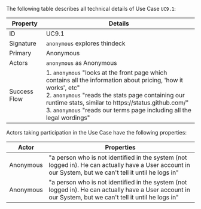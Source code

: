 The following table describes all technical details of Use Case `UC9.1`:

<table>
      <thead>
         <tr>
            <th>Property</th>
            <th>Details</th>
         </tr>
      </thead>
      <tbody>
         <tr>
            <td>ID</td>
            <td>UC9.1</td>
         </tr>
         <tr>
            <td>Signature</td>
            <td>
               <code>anonymous</code> explores thindeck</td>
         </tr>
         <tr>
            <td>Primary</td>
            <td>Anonymous</td>
         </tr>
         <tr>
            <td>Actors</td>
            <td>
               <code>anonymous</code> as Anonymous</td>
         </tr>
         <tr>
            <td>Success Flow</td>
            <td>1. <code>anonymous</code> "looks at the front page which contains all the information about pricing, 'how it works', etc"<br/>2. <code>anonymous</code> "reads the stats page containing our runtime stats, similar to https://status.github.com/"<br/>3. <code>anonymous</code> "reads our terms page including all the legal wordings"</td>
         </tr>
      </tbody>
   </table>

Actors taking participation in the Use Case have the following properties:

<table>
      <thead>
         <tr>
            <th>Actor</th>
            <th>Properties</th>
         </tr>
      </thead>
      <tbody>
         <tr>
            <td>Anonymous</td>
            <td>"a person who is not identified in the system (not logged in). He can actually have a User account in our System, but we can't tell it until he logs in"</td>
         </tr>
         <tr>
            <td>Anonymous</td>
            <td>"a person who is not identified in the system (not logged in). He can actually have a User account in our System, but we can't tell it until he logs in"</td>
         </tr>
      </tbody>
   </table>
